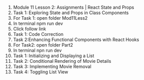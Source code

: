 1.  Module 11 Lesson 2: Assignments | React State and Props
2.   Task 1:  Exploring State and Props in Class Components
3.   For Task 1: open folder Mod11Less2
4.   In terminal npm run dev
5.   Click follow link
6.   Task 1: Code Correction
7.   Task 2:Enhancing Functional Components with React Hooks
8.   For Task2: open folder Part2
9.   In terminal npn run dev
10.   Task 1: Initializing and Displaying a List
11.   Task 2: Conditional Rendering of Movie Details
12.   Task 3: Implementing Movie Removal
13.   Task 4: Toggling List View
